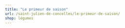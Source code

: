 ```yaml
---
title: "Le primeur de saison"
url: /saint-julien-de-concelles/le-primeur-de-saison/
shop: légumes
---
```

